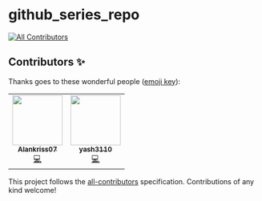 # github_series_repo
<!-- ALL-CONTRIBUTORS-BADGE:START - Do not remove or modify this section -->
[![All Contributors](https://img.shields.io/badge/all_contributors-2-orange.svg?style=flat-square)](#contributors-)
<!-- ALL-CONTRIBUTORS-BADGE:END -->


## Contributors ✨

Thanks goes to these wonderful people ([emoji key](https://allcontributors.org/docs/en/emoji-key)):

<!-- ALL-CONTRIBUTORS-LIST:START - Do not remove or modify this section -->
<!-- prettier-ignore-start -->
<!-- markdownlint-disable -->
<table>
  <tr>
    <td align="center"><a href="https://github.com/Alankriss07"><img src="https://avatars3.githubusercontent.com/u/46962797?v=4" width="100px;" alt=""/><br /><sub><b>Alankriss07</b></sub></a><br /><a href="https://github.com/codewayy/github_series-2/commits?author=Alankriss07" title="Code">💻</a></td>
    <td align="center"><a href="https://github.com/yash3110"><img src="https://avatars1.githubusercontent.com/u/66896058?v=4" width="100px;" alt=""/><br /><sub><b>yash3110</b></sub></a><br /><a href="https://github.com/codewayy/github_series-2/commits?author=yash3110" title="Code">💻</a></td>
  </tr>
</table>

<!-- markdownlint-enable -->
<!-- prettier-ignore-end -->
<!-- ALL-CONTRIBUTORS-LIST:END -->

This project follows the [all-contributors](https://github.com/all-contributors/all-contributors) specification. Contributions of any kind welcome!